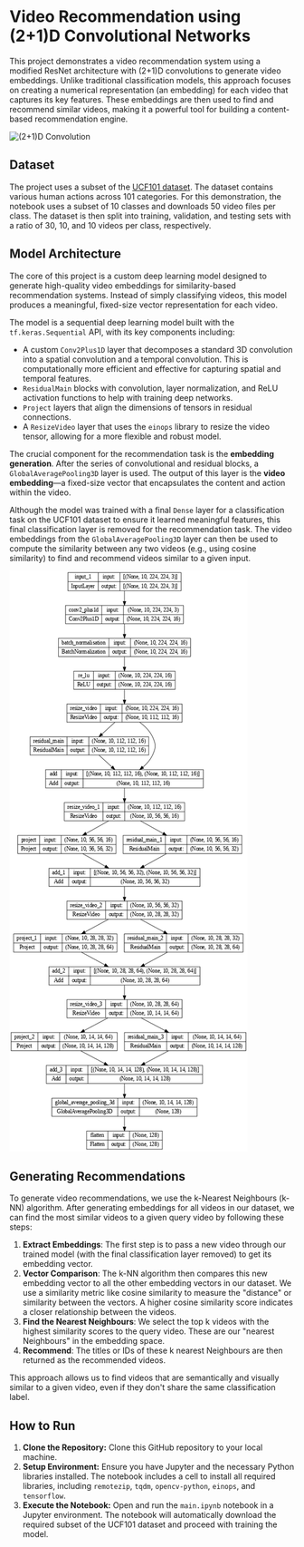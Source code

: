 # Video Recommendation using (2+1)D Convolutional Networks

This project demonstrates a video recommendation system using a modified ResNet architecture with (2+1)D convolutions to generate video embeddings. Unlike traditional classification models, this approach focuses on creating a numerical representation (an embedding) for each video that captures its key features. These embeddings are then used to find and recommend similar videos, making it a powerful tool for building a content-based recommendation engine.

![(2+1)D Convolution](https://www.tensorflow.org/images/tutorials/video/2plus1CNN.png)

## Dataset

The project uses a subset of the [UCF101 dataset](https://www.crcv.ucf.edu/data/UCF101.php). The dataset contains various human actions across 101 categories. For this demonstration, the notebook uses a subset of 10 classes and downloads 50 video files per class. The dataset is then split into training, validation, and testing sets with a ratio of 30, 10, and 10 videos per class, respectively.

## Model Architecture

The core of this project is a custom deep learning model designed to generate high-quality video embeddings for similarity-based recommendation systems. Instead of simply classifying videos, this model produces a meaningful, fixed-size vector representation for each video.

The model is a sequential deep learning model built with the `tf.keras.Sequential` API, with its key components including:
* A custom `Conv2Plus1D` layer that decomposes a standard 3D convolution into a spatial convolution and a temporal convolution. This is computationally more efficient and effective for capturing spatial and temporal features.
* `ResidualMain` blocks with convolution, layer normalization, and ReLU activation functions to help with training deep networks.
* `Project` layers that align the dimensions of tensors in residual connections.
* A `ResizeVideo` layer that uses the `einops` library to resize the video tensor, allowing for a more flexible and robust model.

The crucial component for the recommendation task is the **embedding generation**. After the series of convolutional and residual blocks, a `GlobalAveragePooling3D` layer is used. The output of this layer is the **video embedding**—a fixed-size vector that encapsulates the content and action within the video.

Although the model was trained with a final `Dense` layer for a classification task on the UCF101 dataset to ensure it learned meaningful features, this final classification layer is removed for the recommendation task. The video embeddings from the `GlobalAveragePooling3D` layer can then be used to compute the similarity between any two videos (e.g., using cosine similarity) to find and recommend videos similar to a given input.

![Model Architecture](./assets/arch.png)

## Generating Recommendations

To generate video recommendations, we use the k-Nearest Neighbours (k-NN) algorithm. After generating embeddings for all videos in our dataset, we can find the most similar videos to a given query video by following these steps:

1. **Extract Embeddings**: The first step is to pass a new video through our trained model (with the final classification layer removed) to get its embedding vector.
2. **Vector Comparison**: The k-NN algorithm then compares this new embedding vector to all the other embedding vectors in our dataset. We use a similarity metric like cosine similarity to measure the "distance" or similarity between the vectors. A higher cosine similarity score indicates a closer relationship between the videos.
3. **Find the Nearest Neighbours**: We select the top k videos with the highest similarity scores to the query video. These are our "nearest Neighbours" in the embedding space.
4. **Recommend**: The titles or IDs of these k nearest Neighbours are then returned as the recommended videos.

This approach allows us to find videos that are semantically and visually similar to a given video, even if they don't share the same classification label.

## How to Run

1. **Clone the Repository:** Clone this GitHub repository to your local machine.
2. **Setup Environment:** Ensure you have Jupyter and the necessary Python libraries installed. The notebook includes a cell to install all required libraries, including `remotezip`, `tqdm`, `opencv-python`, `einops`, and `tensorflow`.
3. **Execute the Notebook:** Open and run the `main.ipynb` notebook in a Jupyter environment. The notebook will automatically download the required subset of the UCF101 dataset and proceed with training the model.

